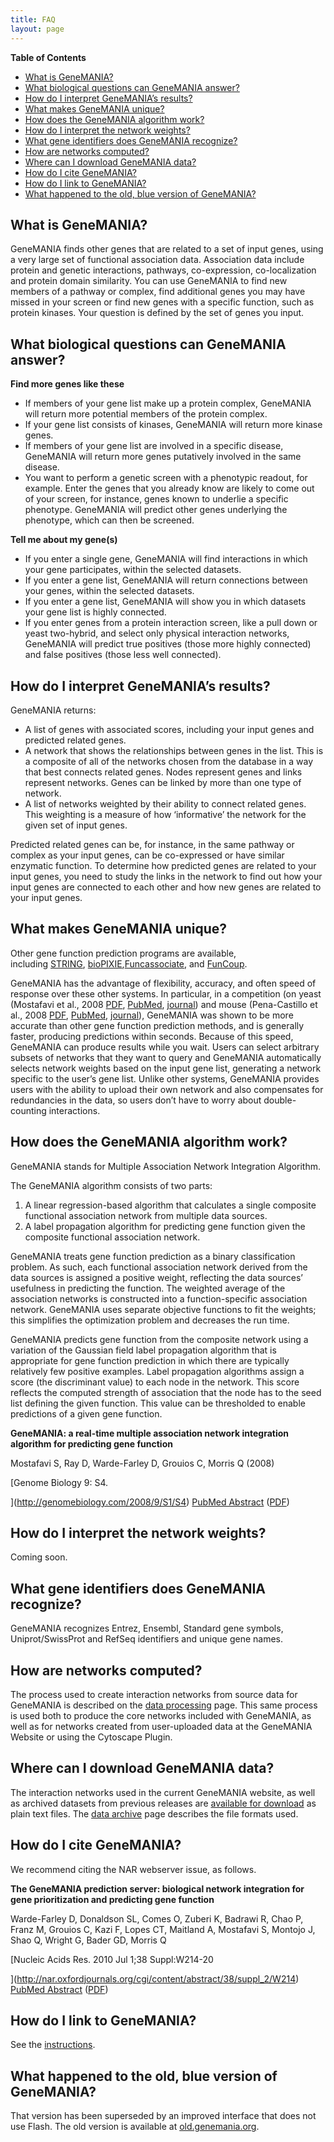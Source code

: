 ```yaml
---
title: FAQ
layout: page
---
```


<!-- START doctoc generated TOC please keep comment here to allow auto update -->
<!-- DON'T EDIT THIS SECTION, INSTEAD RE-RUN doctoc TO UPDATE -->
**Table of Contents**

- [What is GeneMANIA?](#what-is-genemania)
- [What biological questions can GeneMANIA answer?](#what-biological-questions-can-genemania-answer)
- [How do I interpret GeneMANIA&#8217;s results?](#how-do-i-interpret-genemania8217s-results)
- [What makes GeneMANIA unique?](#what-makes-genemania-unique)
- [How does the GeneMANIA algorithm work?](#how-does-the-genemania-algorithm-work)
- [How do I interpret the network weights?](#how-do-i-interpret-the-network-weights)
- [What gene identifiers does GeneMANIA recognize?](#what-gene-identifiers-does-genemania-recognize)
- [How are networks computed?](#how-are-networks-computed)
- [Where can I download GeneMANIA data?](#where-can-i-download-genemania-data)
- [How do I cite GeneMANIA?](#how-do-i-cite-genemania)
- [How do I link to GeneMANIA?](#how-do-i-link-to-genemania)
- [What happened to the old, blue version of GeneMANIA?](#what-happened-to-the-old-blue-version-of-genemania)

<!-- END doctoc generated TOC please keep comment here to allow auto update -->


## What is GeneMANIA?

GeneMANIA finds other genes that are related to a set of input genes, using a very large set of functional association data. Association data include protein and genetic interactions, pathways, co-expression, co-localization and protein domain similarity. You can use GeneMANIA to find new members of a pathway or complex, find additional genes you may have missed in your screen or find new genes with a specific function, such as protein kinases. Your question is defined by the set of genes you input.

## What biological questions can GeneMANIA answer?

**Find more genes like these**

  * If members of your gene list make up a protein complex, GeneMANIA will return more potential members of the protein complex.
  * If your gene list consists of kinases, GeneMANIA will return more kinase genes.
  * If members of your gene list are involved in a specific disease, GeneMANIA will return more genes putatively involved in the same disease.
  * You want to perform a genetic screen with a phenotypic readout, for example. Enter the genes that you already know are likely to come out of your screen, for instance, genes known to underlie a specific phenotype. GeneMANIA will predict other genes underlying the phenotype, which can then be screened.

**Tell me about my gene(s)**

  * If you enter a single gene, GeneMANIA will find interactions in which your gene participates, within the selected datasets.
  * If you enter a gene list, GeneMANIA will return connections between your genes, within the selected datasets.
  * If you enter a gene list, GeneMANIA will show you in which datasets your gene list is highly connected.
  * If you enter genes from a protein interaction screen, like a pull down or yeast two-hybrid, and select only physical interaction networks, GeneMANIA will predict true positives (those more highly connected) and false positives (those less well connected).

## How do I interpret GeneMANIA&#8217;s results?

GeneMANIA returns:

  * A list of genes with associated scores, including your input genes and predicted related genes.
  * A network that shows the relationships between genes in the list. This is a composite of all of the networks chosen from the database in a way that best connects related genes. Nodes represent genes and links represent networks. Genes can be linked by more than one type of network.
  * A list of networks weighted by their ability to connect related genes. This weighting is a measure of how &#8216;informative&#8217; the network for the given set of input genes.

Predicted related genes can be, for instance, in the same pathway or complex as your input genes, can be co-expressed or have similar enzymatic function. To determine how predicted genes are related to your input genes, you need to study the links in the network to find out how your input genes are connected to each other and how new genes are related to your input genes.

## What makes GeneMANIA unique?

Other gene function prediction programs are available, including [STRING](http://string.embl.de/), [bioPIXIE](http://pixie.princeton.edu/pixie/),[Funcassociate](http://llama.med.harvard.edu/funcassociate/), and [FunCoup](http://funcoup.sbc.su.se/).

GeneMANIA has the advantage of flexibility, accuracy, and often speed of response over these other systems. In particular, in a competition (on yeast (Mostafavi et al., 2008 [PDF](http://genemania.org/pdf/Mostafavi.pdf), [PubMed](http://www.ncbi.nlm.nih.gov/pubmed/18613948), [journal](http://genomebiology.com/2008/9/S1/S4)) and mouse (Pena-Castillo et al., 2008 [PDF](http://genemania.org/pdf/Pena_Castillo.pdf), [PubMed](http://www.ncbi.nlm.nih.gov/pubmed/18613946), [journal](http://genomebiology.com/2008/9/S1/S2)), GeneMANIA was shown to be more accurate than other gene function prediction methods, and is generally faster, producing predictions within seconds. Because of this speed, GeneMANIA can produce results while you wait. Users can select arbitrary subsets of networks that they want to query and GeneMANIA automatically selects network weights based on the input gene list, generating a network specific to the user&#8217;s gene list. Unlike other systems, GeneMANIA provides users with the ability to upload their own network and also compensates for redundancies in the data, so users don&#8217;t have to worry about double-counting interactions.

## How does the GeneMANIA algorithm work?

GeneMANIA stands for Multiple Association Network Integration Algorithm.

The GeneMANIA algorithm consists of two parts:

  1. A linear regression-based algorithm that calculates a single composite functional association network from multiple data sources.
  2. A label propagation algorithm for predicting gene function given the composite functional association network.

GeneMANIA treats gene function prediction as a binary classification problem. As such, each functional association network derived from the data sources is assigned a positive weight, reflecting the data sources&#8217; usefulness in predicting the function. The weighted average of the association networks is constructed into a function-specific association network. GeneMANIA uses separate objective functions to fit the weights; this simplifies the optimization problem and decreases the run time.

GeneMANIA predicts gene function from the composite network using a variation of the Gaussian field label propagation algorithm that is appropriate for gene function prediction in which there are typically relatively few positive examples. Label propagation algorithms assign a score (the discriminant value) to each node in the network. This score reflects the computed strength of association that the node has to the seed list defining the given function. This value can be thresholded to enable predictions of a given gene function.

**GeneMANIA: a real-time multiple association network integration algorithm for predicting gene function**

Mostafavi S, Ray D, Warde-Farley D, Grouios C, Morris Q (2008)

[Genome Biology 9: S4.

](http://genomebiology.com/2008/9/S1/S4) [PubMed Abstract](http://www.ncbi.nlm.nih.gov/pubmed/18613948) ([PDF](http://genemania.org/pdf/Mostafavi.pdf))

## How do I interpret the network weights?

Coming soon.

## What gene identifiers does GeneMANIA recognize?

GeneMANIA recognizes Entrez, Ensembl, Standard gene symbols, Uniprot/SwissProt and RefSeq identifiers and unique gene names.

## How are networks computed?

The process used to create interaction networks from source data for GeneMANIA is described on the [data processing](http:/s.genemania.org/network-data-processing/ "Network data processing") page. This same process is used both to produce the core networks included with GeneMANIA, as well as for networks created from user-uploaded data at the GeneMANIA Website or using the Cytoscape Plugin.

## Where can I download GeneMANIA data?

The interaction networks used in the current GeneMANIA website, as well as archived datasets from previous releases are [available for download](http://genemania.org/data/) as plain text files. The [data archive](http:/s.genemania.org/data/ "GeneMANIA data archive") page describes the file formats used.

## How do I cite GeneMANIA?

We recommend citing the NAR webserver issue, as follows.

**The GeneMANIA prediction server: biological network integration for gene prioritization and predicting gene function**

Warde-Farley D, Donaldson SL, Comes O, Zuberi K, Badrawi R, Chao P, Franz M, Grouios C, Kazi F, Lopes CT, Maitland A, Mostafavi S, Montojo J, Shao Q, Wright G, Bader GD, Morris Q

[Nucleic Acids Res. 2010 Jul 1;38 Suppl:W214-20

](http://nar.oxfordjournals.org/cgi/content/abstract/38/suppl_2/W214) [PubMed Abstract](http://www.ncbi.nlm.nih.gov/pubmed/20576703) ([PDF](http://genemania.org/pdf/genemania_prediction_server.pdf))

## How do I link to GeneMANIA?

See the [instructions](http:/s.genemania.org/help/linking-to-genemania/ "Linking to GeneMANIA").

## What happened to the old, blue version of GeneMANIA?

That version has been superseded by an improved interface that does not use Flash. The old version is available at [old.genemania.org](http://old.genemania.org).
